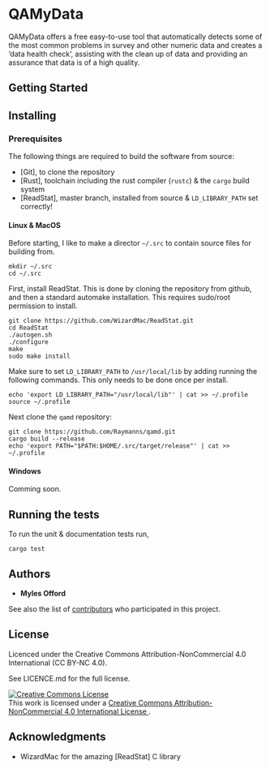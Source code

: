 # QAMyData

QAMyData offers a free easy-to-use tool that automatically detects some of
the most common problems in survey and other numeric data and creates a
‘data health check’, assisting with the clean up of data and providing an
assurance that data is of a high quality.

## Getting Started

## Installing

### Prerequisites

The following things are required to build the software from source:

- [Git], to clone the repository
- [Rust], toolchain including the rust compiler (`rustc`) & the `cargo` build system
- [ReadStat], master branch, installed from source & `LD_LIBRARY_PATH` set correctly!

#### Linux & MacOS

Before starting, I like to make a director `~/.src` to contain source files for
building from.

```
mkdir ~/.src
cd ~/.src
```

First, install ReadStat. This is done by cloning the repository from github,
and then a standard automake installation. This requires sudo/root
permission to install.

```
git clone https://github.com/WizardMac/ReadStat.git
cd ReadStat
./autogen.sh
./configure
make
sudo make install
```

Make sure to set `LD_LIBRARY_PATH` to `/usr/local/lib` by adding running the
following commands. This only needs to be done once per install.

```
echo 'export LD_LIBRARY_PATH="/usr/local/lib"' | cat >> ~/.profile
source ~/.profile
```

Next clone the `qamd` repository:

```
git clone https://github.com/Raymanns/qamd.git
cargo build --release
echo 'export PATH="$PATH:$HOME/.src/target/release"' | cat >> ~/.profile
```

#### Windows

Comming soon.

## Running the tests

To run the unit & documentation tests run,

`cargo test`

## Authors

* **Myles Offord**

See also the list of [contributors](https://github.com/raymanns/qamd/contributors)
who participated in this project.

## License

Licenced under the Creative Commons Attribution-NonCommercial 4.0 International (CC BY-NC 4.0).

See LICENCE.md for the full license.

<a rel="license" href="http://creativecommons.org/licenses/by-nc/4.0/">
  <img alt="Creative Commons License" style="border-width:0" src="https://i.creativecommons.org/l/by-nc/4.0/88x31.png" /></a>
  <br />
  This work is licensed under a <a rel="license" href="http://creativecommons.org/licenses/by-nc/4.0/">Creative Commons Attribution-NonCommercial 4.0 International License
</a>.

## Acknowledgments

* WizardMac for the amazing [ReadStat] C library

[1]: https://git-scm.com/ "Git"
[2]: https://rust-lang.org/ "Rust"
[3]: https://github.com/WizardMac/ReadStat "ReadStat"

